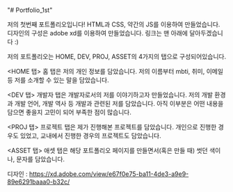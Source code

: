 "# Portfolio_1st" 

저의 첫번째 포트폴리오입니다! 
HTML과 CSS, 약간의 JS를 이용하여 만들었습니다.
디자인의 구성은 adobe xd를 이용하여 만들었습니다.
링크는 맨 아래에 달아두겠습니다 :)

저의 포트폴리오는 HOME, DEV, PROJ, ASSET의 4가지의 탭으로 구성되어있습니다.

<HOME 탭>
홈 탭은 저의 개인 정보를 담았습니다.
저의 이름부터 mbti, 취미, 이메일 등 저를 소개할 수 있는 말을 담았습니다.

<DEV 탭>
개발자 탭은 개발자로서의 저를 이야기하고자 만들었습니다.
저의 개발 환경과 개발 언어, 개발 역사 등 개발과 관련된 저를 담았습니다.
아직 이부분은 어떤 내용을 담으면 좋을지 고민이 되어 부족한 점이 많습니다.

<PROJ 탭>
프로젝트 탭은 제가 진행해본 프로젝트를 담았습니다. 
개인으로 진행한 경우도 있었고, 교내에서 진행한 경우의 프로젝트도 담았습니다.

<ASSET 탭>
애셋 탭은 해당 포트폴리오 페이지를 만들면서(혹은 만들 때) 썻던 색이나, 문자를 담았습니다.

디자인 : https://xd.adobe.com/view/e67f0e75-ba11-4de3-a9e9-89e6291baaa0-b32c/

